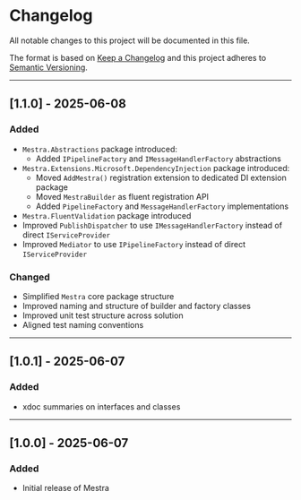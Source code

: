 ﻿# Changelog

All notable changes to this project will be documented in this file.

The format is based on [Keep a Changelog](https://keepachangelog.com/en/1.0.0/)
and this project adheres to [Semantic Versioning](https://semver.org/spec/v2.0.0.html).

---

## \[1.1.0] - 2025-06-08

### Added

* `Mestra.Abstractions` package introduced:
    * Added `IPipelineFactory` and `IMessageHandlerFactory` abstractions
* `Mestra.Extensions.Microsoft.DependencyInjection` package introduced:
    * Moved `AddMestra()` registration extension to dedicated DI extension package
    * Moved `MestraBuilder` as fluent registration API
    * Added `PipelineFactory` and `MessageHandlerFactory` implementations
* `Mestra.FluentValidation` package introduced
* Improved `PublishDispatcher` to use `IMessageHandlerFactory` instead of direct `IServiceProvider`
* Improved `Mediator` to use `IPipelineFactory` instead of direct `IServiceProvider`

### Changed

* Simplified `Mestra` core package structure
* Improved naming and structure of builder and factory classes
* Improved unit test structure across solution
* Aligned test naming conventions

---

## \[1.0.1] - 2025-06-07

### Added

* xdoc summaries on interfaces and classes

---

## \[1.0.0] - 2025-06-07

### Added

* Initial release of Mestra

